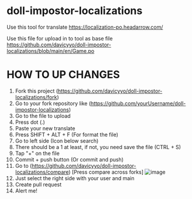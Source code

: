 # doll-impostor-localizations

Use this tool for translate
https://localization-po.headarrow.com/

Use this file for upload in to tool as base file
https://github.com/davicyyo/doll-impostor-localizations/blob/main/en/Game.po

# HOW TO UP CHANGES

1. Fork this project (https://github.com/davicyyo/doll-impostor-localizations/fork)
2. Go to your fork repository like (https://github.com/yourUsername/doll-impostor-localizations)
3. Go to the file to upload
4. Press dot (.)
5. Paste your new translate
6. Press SHIFT + ALT + F (For format the file)
7. Go to left side (Icon below search)
8. There should be a 1 at least, if not, you need save the file (CTRL + S)
9. Tap "+" on the file
10. Commit + push button (Or commit and push)
11. Go to (https://github.com/davicyyo/doll-impostor-localizations/compare) [Press compare across forks] ![image](https://github.com/user-attachments/assets/687c15af-77fc-4e5d-8ecd-d39d84e85107)
12. Just select the right side with your user and main
13. Create pull request
14. Alert me!